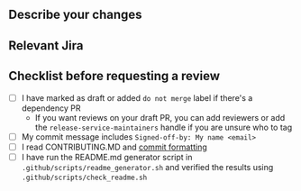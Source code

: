 ## Describe your changes

## Relevant Jira

## Checklist before requesting a review
- [ ] I have marked as draft or added `do not merge` label if there's a dependency PR
  - If you want reviews on your draft PR, you can add reviewers or add the `release-service-maintainers` handle if you are unsure who to tag
- [ ] My commit message includes `Signed-off-by: My name <email>`
- [ ] I read CONTRIBUTING.MD and [commit formatting](CONTRIBUTING.md#commit-message-formatting-and-standards)
- [ ] I have run the README.md generator script in `.github/scripts/readme_generator.sh` and verified the results using `.github/scripts/check_readme.sh`
